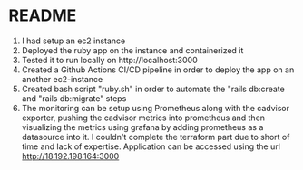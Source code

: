 # README

1. I had setup an ec2 instance 
2. Deployed the ruby app on the instance and containerized it
3. Tested it to run locally on http://localhost:3000
4. Created a Github Actions CI/CD pipeline in order to deploy the app on an another ec2-instance
5. Created bash script "ruby.sh" in order to automate the "rails db:create and "rails db:migrate" steps
6. The monitoring can be setup using Prometheus along with the cadvisor exporter, pushing the cadvisor metrics into prometheus and then visualizing the metrics using grafana by adding prometheus as a datasource into it.
I couldn't complete the terraform part due to short of time and lack of expertise.
Application can be accessed using the url http://18.192.198.164:3000

